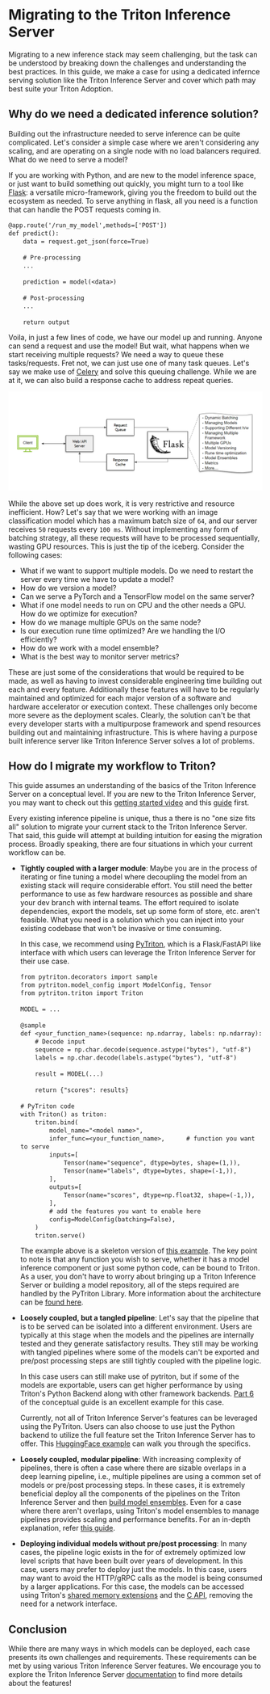 # Migrating to the Triton Inference Server

Migrating to a new inference stack may seem challenging, but the task can be understood by breaking down the challenges and understanding the best practices. In this guide, we make a case for using a dedicated infernce serving solution like the Triton Inference Server and cover which path may best suite your Triton Adoption.

## Why do we need a dedicated inference solution?

Building out the infrastructure needed to serve inference can be quite complicated. Let's consider a simple case where we aren't considering any scaling, and are operating on a single node with no load balancers required. What do we need to serve a model?

If you are working with Python, and are new to the model inference space, or just want to build something out quickly, you might turn to a tool like [Flask](https://flask.palletsprojects.com/en/2.2.x/): a versatile micro-framework, giving you the freedom to build out the ecosystem as needed. To serve anything in flask, all you need is a function that can handle the POST requests coming in. 
```
@app.route('/run_my_model',methods=['POST'])
def predict():
    data = request.get_json(force=True)
    
    # Pre-processing
    ...

    prediction = model(<data>)
    
    # Post-processing
    ...

    return output
```

Voila, in just a few lines of code, we have our model up and running. Anyone can send a request and use the model! But wait, what happens when we start receiving multiple requests? We need a way to queue these tasks/requests. Fret not, we can just use one of many task queues. Let's say we make use of [Celery](https://docs.celeryq.dev/en/stable/getting-started/introduction.html) and solve this queuing challenge. While we are at it, we can also build a response cache to address repeat queries.

![Flask flow diagram](./img/flask_flow.PNG)

While the above set up does work, it is very restrictive and resource inefficient. How? Let's say that we were working with an image classification model which has a maximum batch size of `64`, and our server receives `50` requests every `100 ms`. Without implementing any form of batching strategy, all these requests will have to be processed sequentially, wasting GPU resources. This is just the tip of the iceberg. Consider the following cases:
* What if we want to support multiple models. Do we need to restart the server every time we have to update a model?
* How do we version a model?
* Can we serve a PyTorch and a TensorFlow model on the same server?
* What if one model needs to run on CPU and the other needs a GPU. How do we optimize for execution?
* How do we manage multiple GPUs on the same node?
* Is our execution rune time optimized? Are we handling the I/O efficiently?
* How do we work with a model ensemble?
* What is the best way to monitor server metrics?

These are just some of the considerations that would be required to be made, as well as having to invest considerable engineering time building out each and every feature. Additionally these features will have to be regularly maintained and optimized for each major version of a software and hardware accelerator or execution context. These challenges only become more severe as the deployment scales. Clearly, the solution can't be that every developer starts with a multipurpose framework and spend resources building out and maintaining infrastructure. This is where having a purpose built inference server like Triton Inference Server solves a lot of problems.

## How do I migrate my workflow to Triton?

This guide assumes an understanding of the basics of the Triton Inference Server on a conceptual level. If you are new to the Triton Inference Server, you may want to check out this [getting started video](https://www.youtube.com/watch?v=NQDtfSi5QF4) and this [guide](../Conceptual_Guide/Part_1-model_deployment/README.md) first. 

Every existing inference pipeline is unique, thus a there is no "one size fits all" solution to migrate your current stack to the Triton Inference Server. That said, this guide will attempt at building intuition for easing the migration process. Broadly speaking, there are four situations in which your current workflow can be. 
* **Tightly coupled with a larger module**: Maybe you are in the process of iterating or fine tuning a model where decoupling the model from an existing stack will require considerable effort. You still need the better performance to use as few hardware resources as possible and share your dev branch with internal teams. The effort required to isolate dependencies, export the models, set up some form of store, etc. aren't feasible. What you need is a solution which you can inject into your existing codebase that won't be invasive or time consuming. 

    In this case, we recommend using [PyTriton](https://github.com/triton-inference-server/pytriton), which is a Flask/FastAPI like interface with which users can leverage the Triton Inference Server for their use case.
    ```
    from pytriton.decorators import sample
    from pytriton.model_config import ModelConfig, Tensor
    from pytriton.triton import Triton

    MODEL = ...

    @sample
    def <your_function_name>(sequence: np.ndarray, labels: np.ndarray):
        # Decode input
        sequence = np.char.decode(sequence.astype("bytes"), "utf-8") 
        labels = np.char.decode(labels.astype("bytes"), "utf-8")

        result = MODEL(...)
        
        return {"scores": results}

    # PyTriton code
    with Triton() as triton:
        triton.bind(
            model_name="<model name>",
            infer_func=<your_function_name>,      # function you want to serve
            inputs=[
                Tensor(name="sequence", dtype=bytes, shape=(1,)),
                Tensor(name="labels", dtype=bytes, shape=(-1,)),
            ],
            outputs=[
                Tensor(name="scores", dtype=np.float32, shape=(-1,)),
            ],
            # add the features you want to enable here
            config=ModelConfig(batching=False),
        )
        triton.serve()
    ```
    The example above is a skeleton version of [this example](https://github.com/triton-inference-server/pytriton/tree/main/examples/huggingface_bart_pytorch). The key point to note is that any function you wish to serve, whether it has a model inference component or just some python code, can be bound to Triton. As a user, you don't have to worry about bringing up a Triton Inference Server or building a model repository, all of the steps required are handled by the PyTriton Library. More information about the architecture can be [found here](https://github.com/triton-inference-server/pytriton#architecture). 

* **Loosely coupled, but a tangled pipeline**: Let's say that the pipeline that is to be served can be isolated into a different environment. Users are typically at this stage when the models and the pipelines are internally tested and they generate satisfactory results. They still may be working with tangled pipelines where some of the models can't be exported and pre/post processing steps are still tightly coupled with the pipeline logic.

    In this case users can still make use of pytriton, but if some of the models are exportable, users can get higher performance by using Triton's Python Backend along with other framework backends. [Part 6](../Conceptual_Guide/Part_6-building_complex_pipelines/README.md) of the conceptual guide is an excellent example for this case.

    Currently, not all of Triton Inference Server's features can be leveraged using the PyTriton. Users can also choose to use just the Python backend to utilize the full feature set the Triton Inference Server has to offer. This [HuggingFace example](../HuggingFace/README.md#deploying-on-the-python-backend) can walk you through the specifics.


* **Loosely coupled, modular pipeline**: With increasing complexity of pipelines, there is often a case where there are sizable overlaps in a deep learning pipeline, i.e., multiple pipelines are using a common set of models or pre/post processing steps. In these cases, it is extremely beneficial deploy all the components of the pipelines on the Triton Inference Server and then [build model ensembles](https://github.com/triton-inference-server/server/blob/main/docs/user_guide/architecture.md#ensemble-models). Even for a case where there aren't overlaps, using Triton's model ensembles to manage pipelines provides scaling and performance benefits. For an in-depth explanation, refer [this guide](../Conceptual_Guide/Part_5-Model_Ensembles/README.md).

* **Deploying individual models without pre/post processing**: In many cases, the pipeline logic exists in the for of extremely optimized low level scripts that have been built over years of development. In this case, users may prefer to deploy just the models. In this case, users may want to avoid the HTTP/gRPC calls as the model is being consumed by a larger applications. For this case, the models can be accessed using Triton's [shared memory extensions](https://github.com/triton-inference-server/server/blob/main/docs/protocol/extension_shared_memory.md#shared-memory-extension) and the [C API](https://github.com/triton-inference-server/server/blob/main/docs/customization_guide/inference_protocols.md#in-process-triton-server-api), removing the need for a network interface.

## Conclusion

While there are many ways in which models can be deployed, each case presents its own challenges and requirements. These requirements can be met by using various Triton Inference Server features. We encourage you to explore the Triton Inference Server [documentation](https://docs.nvidia.com/deeplearning/triton-inference-server/user-guide/docs/index.html) to find more details about the features!
